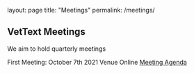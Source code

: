 layout: page
title: "Meetings"
permalink: /meetings/

## VetText Meetings
We aim to hold quarterly meetings

First Meeting: October 7th 2021
Venue Online
[Meeting Agenda](agenda.md)
